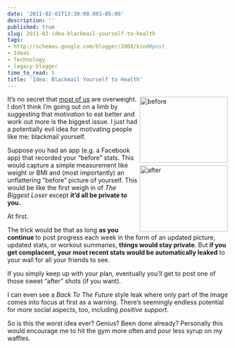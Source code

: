 ```yaml
---
date: '2011-02-01T13:38:00.001-05:00'
description: ''
published: true
slug: 2011-02-idea-blackmail-yourself-to-health
tags:
- http://schemas.google.com/blogger/2008/kind#post
- Ideas
- Technology
- legacy-blogger
time_to_read: 5
title: 'Idea: Blackmail Yourself to Health'
---
```


<div style="float: right;"><img alt="before" height="150" src="http://lh4.ggpht.com/_IKD9WtY5kxU/TUhTm0EUdTI/AAAAAAAABWo/IOPWhHzWQUs/before%5B4%5D.jpg" style="margin: 3px; display: inline;" title="before" width="200" />     <br /><img alt="after" height="150" src="http://lh3.ggpht.com/_IKD9WtY5kxU/TUhTnN1qPyI/AAAAAAAABWs/60t_cbGeH7A/after%5B3%5D.jpg" style="margin: 3px; display: inline;" title="after" width="200" /></div>
<p>It’s no secret that <a href="http://www.wolframalpha.com/input/?i=median+US+BMI" target="_blank">most of us</a> are overweight. I don’t think I’m going out on a limb by suggesting that <em>motivation </em>to eat better and work out more is the biggest issue. I just had a potentially evil idea for motivating people like me: blackmail yourself.</p>
<p>Suppose you had an app (e.g. a Facebook app) that recorded your “before” stats. This would capture a simple measurement like weight or BMI and (most importantly) an unflattering “before” picture of yourself. This would be like the first weigh in of <em>The Biggest Loser</em> except <strong>it’d all be private to you.</strong></p>
<p>At first.</p>
<p>The trick would be that as long <strong>as you continue </strong>to post progress each week in the form of an updated picture, updated stats, or workout summaries, <strong>things would stay private</strong>. But<strong> if you get complacent, your most recent stats would be automatically leaked</strong> to your wall for all your friends to see.</p>
<p>If you simply keep up with your plan, eventually you’ll get to post one of those sweet “after” shots (if you want).</p>
<p>I can even see a <em>Back To The Future</em> style leak where only part of the image comes into focus at first as a warning. There’s seemingly endless potential for more social aspects, too, including <em>positive support</em>.</p>
<p>So is this the worst idea ever? Genius? Been done already? Personally this would encourage me to hit the gym more often and pour less syrup on my waffles.</p>